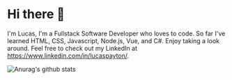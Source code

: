 # Hi there 👋

I'm Lucas, I'm a Fullstack Software Developer who loves to code. So far I've learned HTML, CSS, Javascript, Node.js, Vue, and C#. Enjoy taking a look around.
Feel free to check out my LinkedIn at https://www.linkedin.com/in/lucaspayton/.

![Anurag's github stats](https://github-readme-stats.vercel.app/api?username=Jarrod-Payton)
